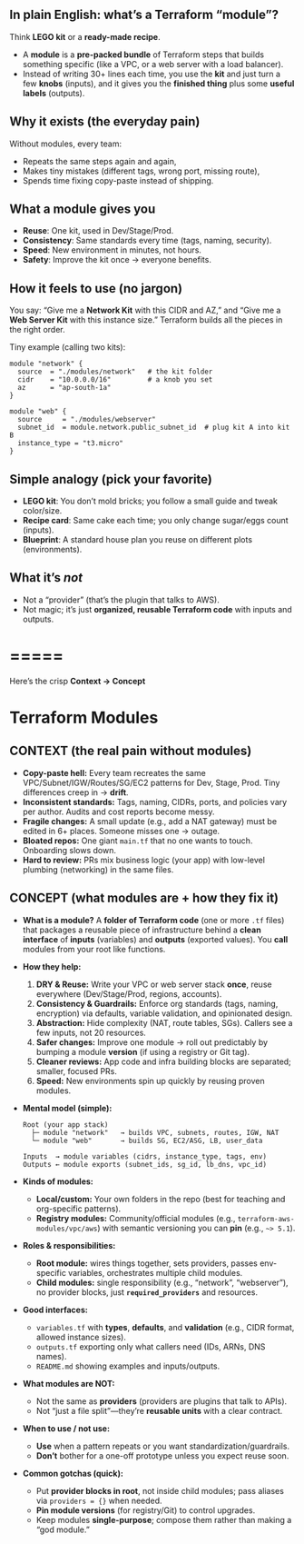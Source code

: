 

## In plain English: what’s a Terraform “module”?

Think **LEGO kit** or a **ready-made recipe**.

* A **module** is a **pre-packed bundle** of Terraform steps that builds something specific (like a VPC, or a web server with a load balancer).
* Instead of writing 30+ lines each time, you use the **kit** and just turn a few **knobs** (inputs), and it gives you the **finished thing** plus some **useful labels** (outputs).

## Why it exists (the everyday pain)

Without modules, every team:

* Repeats the same steps again and again,
* Makes tiny mistakes (different tags, wrong port, missing route),
* Spends time fixing copy-paste instead of shipping.

## What a module gives you

* **Reuse**: One kit, used in Dev/Stage/Prod.
* **Consistency**: Same standards every time (tags, naming, security).
* **Speed**: New environment in minutes, not hours.
* **Safety**: Improve the kit once → everyone benefits.

## How it feels to use (no jargon)

You say: “Give me a **Network Kit** with this CIDR and AZ,” and “Give me a **Web Server Kit** with this instance size.” Terraform builds all the pieces in the right order.

Tiny example (calling two kits):

```hcl
module "network" {
  source  = "./modules/network"   # the kit folder
  cidr    = "10.0.0.0/16"         # a knob you set
  az      = "ap-south-1a"
}

module "web" {
  source     = "./modules/webserver"
  subnet_id  = module.network.public_subnet_id  # plug kit A into kit B
  instance_type = "t3.micro"
}
```

## Simple analogy (pick your favorite)

* **LEGO kit**: You don’t mold bricks; you follow a small guide and tweak color/size.
* **Recipe card**: Same cake each time; you only change sugar/eggs count (inputs).
* **Blueprint**: A standard house plan you reuse on different plots (environments).

## What it’s *not*

* Not a “provider” (that’s the plugin that talks to AWS).
* Not magic; it’s just **organized, reusable Terraform code** with inputs and outputs.

=====
=====
Here’s the crisp **Context → Concept** 

# Terraform Modules

## CONTEXT (the real pain without modules)

* **Copy-paste hell:** Every team recreates the same VPC/Subnet/IGW/Routes/SG/EC2 patterns for Dev, Stage, Prod. Tiny differences creep in → **drift**.
* **Inconsistent standards:** Tags, naming, CIDRs, ports, and policies vary per author. Audits and cost reports become messy.
* **Fragile changes:** A small update (e.g., add a NAT gateway) must be edited in 6+ places. Someone misses one → outage.
* **Bloated repos:** One giant `main.tf` that no one wants to touch. Onboarding slows down.
* **Hard to review:** PRs mix business logic (your app) with low-level plumbing (networking) in the same files.

## CONCEPT (what modules are + how they fix it)

* **What is a module?**
  A **folder of Terraform code** (one or more `.tf` files) that packages a reusable piece of infrastructure behind a **clean interface** of **inputs** (variables) and **outputs** (exported values). You **call** modules from your root like functions.

* **How they help:**

  1. **DRY & Reuse:** Write your VPC or web server stack **once**, reuse everywhere (Dev/Stage/Prod, regions, accounts).
  2. **Consistency & Guardrails:** Enforce org standards (tags, naming, encryption) via defaults, variable validation, and opinionated design.
  3. **Abstraction:** Hide complexity (NAT, route tables, SGs). Callers see a few inputs, not 20 resources.
  4. **Safer changes:** Improve one module → roll out predictably by bumping a module **version** (if using a registry or Git tag).
  5. **Cleaner reviews:** App code and infra building blocks are separated; smaller, focused PRs.
  6. **Speed:** New environments spin up quickly by reusing proven modules.

* **Mental model (simple):**

  ```
  Root (your app stack)
    ├─ module "network"   → builds VPC, subnets, routes, IGW, NAT
    └─ module "web"       → builds SG, EC2/ASG, LB, user_data

  Inputs  → module variables (cidrs, instance_type, tags, env)
  Outputs ← module exports (subnet_ids, sg_id, lb_dns, vpc_id)
  ```

* **Kinds of modules:**

  * **Local/custom:** Your own folders in the repo (best for teaching and org-specific patterns).
  * **Registry modules:** Community/official modules (e.g., `terraform-aws-modules/vpc/aws`) with semantic versioning you can **pin** (e.g., `~> 5.1`).

* **Roles & responsibilities:**

  * **Root module:** wires things together, sets providers, passes env-specific variables, orchestrates multiple child modules.
  * **Child modules:** single responsibility (e.g., “network”, “webserver”), no provider blocks, just **`required_providers`** and resources.

* **Good interfaces:**

  * `variables.tf` with **types**, **defaults**, and **validation** (e.g., CIDR format, allowed instance sizes).
  * `outputs.tf` exporting only what callers need (IDs, ARNs, DNS names).
  * `README.md` showing examples and inputs/outputs.

* **What modules are NOT:**

  * Not the same as **providers** (providers are plugins that talk to APIs).
  * Not “just a file split”—they’re **reusable units** with a clear contract.

* **When to use / not use:**

  * **Use** when a pattern repeats or you want standardization/guardrails.
  * **Don’t** bother for a one-off prototype unless you expect reuse soon.

* **Common gotchas (quick):**

  * Put **provider blocks in root**, not inside child modules; pass aliases via `providers = {}` when needed.
  * **Pin module versions** (for registry/Git) to control upgrades.
  * Keep modules **single-purpose**; compose them rather than making a “god module.”

